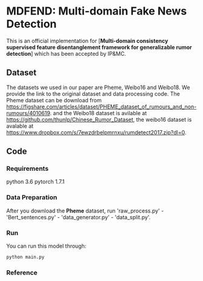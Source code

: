 
# MDFEND: Multi-domain Fake News Detection
This is an official implementation for [**Multi-domain consistency supervised feature disentanglement framework for generalizable rumor detection**] which has been accepted by IP&MC.

## Dataset
 The datasets we used in our paper are Pheme, Weibo16 and Weibo18. We provide the link to the original dataset and data processing code. 
 The Pheme dataset can be download from https://figshare.com/articles/dataset/PHEME_dataset_of_rumours_and_non-rumours/4010619.
 and the Weibo18 dataset is avilable at https://github.com/thunlp/Chinese_Rumor_Dataset, 
 the weibo16 dataset is avalable at https://www.dropbox.com/s/7ewzdrbelpmrnxu/rumdetect2017.zip?dl=0.


## Code
### Requirements
python 3.6
pytorch 1.7.1

### Data Preparation
After you download the **Pheme** dataset, run 'raw_process.py' - 'Bert_sentences.py' - 'data_generator.py' - 'data_split.py'.
### Run
You can run this model through:
```python
python main.py 
```
### Reference
